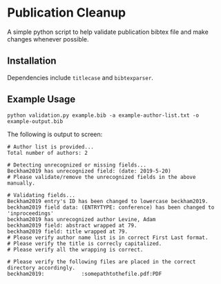 # Publication Cleanup

A simple python script to help validate publication bibtex file and make changes whenever possible.

## Installation

Dependencies include `titlecase` and `bibtexparser`.

## Example Usage

`python validation.py example.bib -a example-author-list.txt -o example-output.bib`

The following is output to screen:
```
# Author list is provided...
Total number of authors: 2

# Detecting unrecognized or missing fields...
Beckham2019 has unrecognized field: (date: 2019-5-20)
# Please validate/remove the unrecognized fields in the above manually.

# Validating fields...
Beckham2019 entry's ID has been changed to lowercase beckham2019.
beckham2019 field data: (ENTRYTYPE: conference) has been changed to 'inproceedings'
beckham2019 has unrecognized author Levine, Adam
beckham2019 field: abstract wrapped at 79.
beckham2019 field: title wrapped at 79.
# Please verify author name list is in correct First Last format.
# Please verify the title is correcly capitalized.
# Please verify all the wrapping is correct.

# Please verify the following files are placed in the correct directory accordingly.
beckham2019:            :somepathtothefile.pdf:PDF
```
